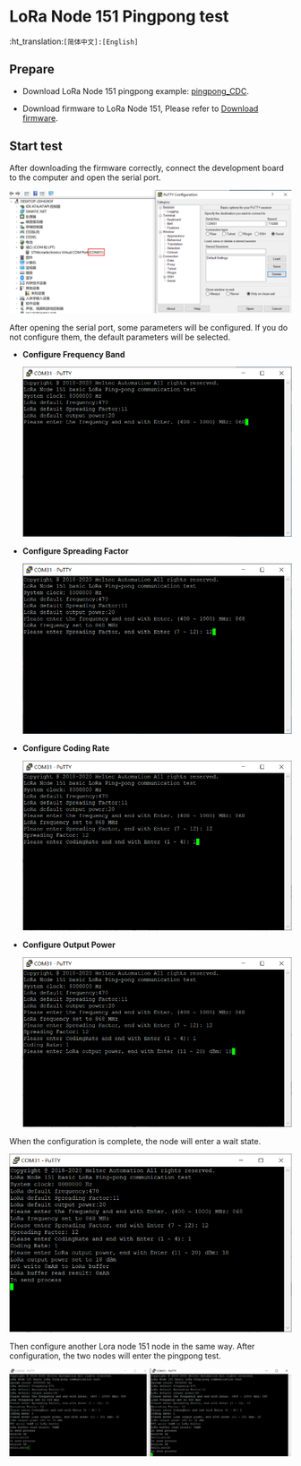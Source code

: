# LoRa Node 151 Pingpong test
:ht_translation:`[简体中文]:[English]`

## Prepare

- Download LoRa Node 151 pingpong example: [pingpong_CDC](http://resource.heltec.cn/download/LoRa_Node_151/Pingpong_CDC.zip).

- Download firmware to LoRa Node 151, Please refer to [Download firmware](https://heltec-automation.readthedocs.io/zh_CN/latest/stm32/lora_node_151/download_firmware.html).

## Start test

After downloading the firmware correctly, connect the development board to the computer and open the serial port.

![](img/pingpong_test/01.png)

After opening the serial port, some parameters will be configured. If you do not configure them, the default parameters will be selected.

- **Configure Frequency Band**

  ![](img/pingpong_test/02.png)

- **Configure Spreading Factor**

  ![](img/pingpong_test/03.png)

- **Configure Coding Rate**

  ![](img/pingpong_test/04.png)

- **Configure Output Power**

  ![](img/pingpong_test/05.png)

When the configuration is complete, the node will enter a wait state.

![](img/pingpong_test/06.png)

Then configure another Lora node 151 node in the same way. After configuration, the two nodes will enter the pingpong test.

![](img/pingpong_test/07.png)

```Tip:: The frequency band and the spreading factor need to be configured with the same parameters, otherwise they will not be able to communicate.

```